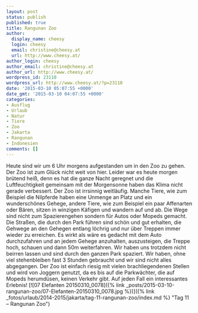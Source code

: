 ```yaml
---
layout: post
status: publish
published: true
title: Rangunan Zoo
author:
  display_name: cheesy
  login: cheesy
  email: christine@cheesy.at
  url: http://www.cheesy.at/
author_login: cheesy
author_email: christine@cheesy.at
author_url: http://www.cheesy.at/
wordpress_id: 23110
wordpress_url: http://www.cheesy.at/?p=23110
date: '2015-03-10 05:07:55 +0000'
date_gmt: '2015-03-10 04:07:55 +0000'
categories:
- Ausflug
- Urlaub
- Natur
- Tiere
- Zoo
- Jakarta
- Rangunan
- Indonesien
comments: []
---
```

Heute sind wir um 6 Uhr morgens aufgestanden um in den Zoo zu gehen. Der Zoo ist zum Glück nicht weit von hier. Leider war es heute morgen brütend heiß, denn es hat die ganze Nacht geregnet und die Luftfeuchtigkeit gemeinsam mit der Morgensonne haben das Klima nicht gerade verbessert.
Der Zoo ist irrsinnig weitläufig. Manche Tiere, wie zum Beispiel die Nilpferde haben eine Unmenge an Platz und ein wunderschönes Gehege, andere Tiere, wie zum Beispiel ein paar Affenarten oder Bären, sitzen in winzigen Käfigen und wandern auf und ab. Die Wege sind nicht zum Spazierengehen sondern für Autos oder Mopeds gemacht. Die Straßen, die durch den Park führen sind schön und gut erhalten, die Gehwege an den Gehegen entlang löchrig und nur über Treppen immer wieder zu erreichen. Es wirkt als wäre es gedacht mit dem Auto durchzufahren und an jedem Gehege anzuhalten, auszusteigen, die Treppe hoch, schauen und dann 50m weiterfahren. Wir haben uns trotzdem nicht beirren lassen und sind durch den ganzen Park spaziert. Wir haben, ohne viel stehenbleiben fast 3 Stunden gebraucht und wir sind nicht alles abgegangen.
Der Zoo ist einfach riesig mit vielen brachliegendenen Stellen und wird von Joggern genutzt, da es bis auf die Parkwächter, die auf Mopeds herumdüsen, keinen Verkehr gibt.
Auf jeden Fall ein interessantes Erlebnis!
[![07 Elefanten 20150310_0078]({% link _posts/2015-03-10-rangunan-zoo/07-Elefanten-20150310_0078.jpg %})]({% link _fotos/urlaub/2014-2015/jakarta/tag-11-rangunan-zoo/index.md %} "Tag 11 – Rangunan Zoo")
